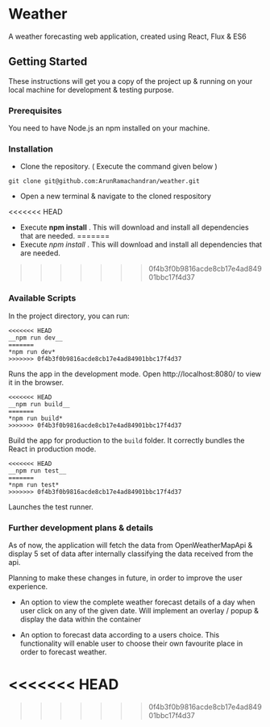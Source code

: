 # Weather

A weather forecasting web application, created using React, Flux & ES6

## Getting Started

These instructions will get you a copy of the project up & running on your local machine for development & testing purpose. 

### Prerequisites

You need to have Node.js an npm installed on your machine.

### Installation

* Clone the repository. ( Execute the command given below )

```
git clone git@github.com:ArunRamachandran/weather.git
```
* Open a new terminal & navigate to the cloned respository

<<<<<<< HEAD
* Execute __npm install__ . This will download and install all dependencies that are needed.
=======
* Execute *npm install* . This will download and install all dependencies that are needed.
>>>>>>> 0f4b3f0b9816acde8cb17e4ad84901bbc17f4d37

### Available Scripts

In the project directory, you can run: 

```
<<<<<<< HEAD
__npm run dev__
=======
*npm run dev*
>>>>>>> 0f4b3f0b9816acde8cb17e4ad84901bbc17f4d37
```
Runs the app in the development mode.
Open http://localhost:8080/ to view it in the browser.

```
<<<<<<< HEAD
__npm run build__
=======
*npm run build*
>>>>>>> 0f4b3f0b9816acde8cb17e4ad84901bbc17f4d37
```
Build the app for production to the `build` folder.
It correctly bundles the React in production mode.

```
<<<<<<< HEAD
__npm run test__
=======
*npm run test*
>>>>>>> 0f4b3f0b9816acde8cb17e4ad84901bbc17f4d37
```
Launches the test runner.

### Further development plans & details

As of now, the application will fetch the data from OpenWeatherMapApi & display 5 set of data after internally classifying the data received from the api.

Planning to make these changes in future, in order to improve the user experience.

* An option to view the complete weather forecast details of a day when user click on any of the given date. Will implement an overlay / popup & display the data within the container

* An option to forecast data according to a users choice. This functionality will enable user to choose their own favourite place in order to forecast weather.

<<<<<<< HEAD
=======

>>>>>>> 0f4b3f0b9816acde8cb17e4ad84901bbc17f4d37
